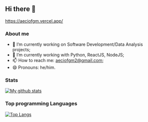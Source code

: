 ## Hi there 👋
https://aeciofgm.vercel.app/

### About me

- 🔭 I’m currently working on Software Development/Data Analysis projects;
- 🌱 I’m currently working with Python, ReactJS, NodeJS;
- 📫 How to reach me: aeciofgm2@gmail.com;
- 😄 Pronouns: he/him.

### Stats

[![My github stats](https://github-readme-stats.vercel.app/api?username=afgmlff)](https://github.com/anuraghazra/github-readme-stats)

### Top programming Languages

[![Top Langs](https://github-readme-stats.vercel.app/api/top-langs/?username=afgmlff)](https://github.com/anuraghazra/github-readme-stats)
